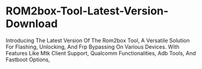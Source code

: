# ROM2box-Tool-Latest-Version-Download
Introducing The Latest Version Of The Rom2box Tool, A Versatile Solution For Flashing, Unlocking, And Frp Bypassing On Various Devices. With Features Like Mtk Client Support, Qualcomm Functionalities, Adb Tools, And Fastboot Options, 
